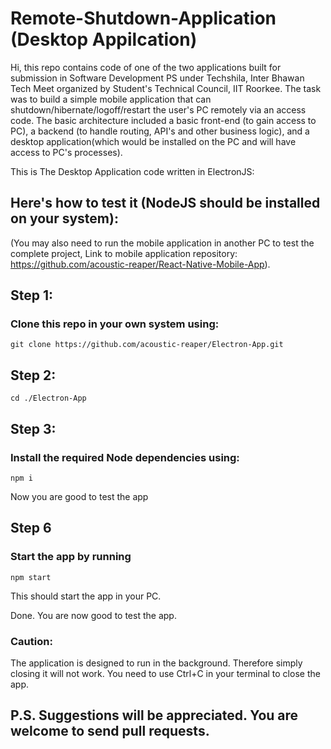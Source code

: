 # Remote-Shutdown-Application (Desktop Appilcation)
Hi, this repo contains code of one of the two applications built for submission in Software Development PS under
Techshila, Inter Bhawan Tech Meet organized by Student's Technical Council, IIT Roorkee.
The task was to build a simple mobile application that can shutdown/hibernate/logoff/restart the user's PC remotely via an
access code. The basic architecture included a basic front-end (to gain access to PC), a backend (to handle routing, API's and
other business logic), and a desktop application(which would be installed on the PC and will have access to PC's processes).

This is The Desktop Application code written in ElectronJS:
## Here's how to test it (NodeJS should be installed on your system): 
(You may also need to run the mobile application in another PC to test the complete project, Link to mobile
application repository: https://github.com/acoustic-reaper/React-Native-Mobile-App).

## Step 1:
### Clone this repo in your own system using:
```
git clone https://github.com/acoustic-reaper/Electron-App.git
```

## Step 2:
```
cd ./Electron-App
```

## Step 3:
### Install the required Node dependencies using:
```
npm i
```

Now you are good to test the app

## Step 6
### Start the app by running
```
npm start
```
This should start the app in your PC.

Done. You are now good to test the app.
### Caution: 
The application is designed to run in the background. Therefore simply closing it will not work. You need to use Ctrl+C 
in your terminal to close the app.
## P.S. Suggestions will be appreciated. You are welcome to send pull requests.
